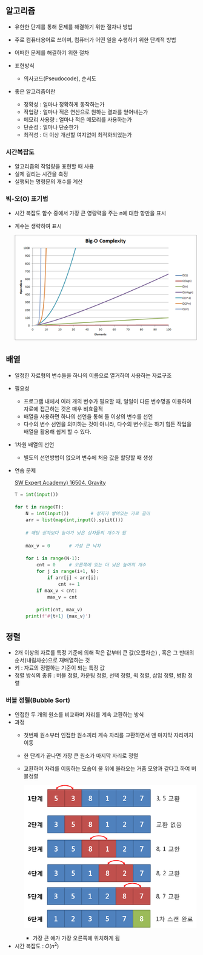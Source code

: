 ## 알고리즘
- 유한한 단계를 통해 문제를 해결하기 위한 절차나 방법
- 주로 컴퓨터용어로 쓰이며, 컴퓨터가 어떤 일을 수행하기 위한 단계적 방법
- 어떠한 문제를 해결하기 위한 절차

- 표현방식
    - 의사코드(Pseudocode), 순서도
- 좋은 알고리즘이란
    - 정확성 : 얼마나 정확하게 동작하는가
    - 작업량 : 얼마나 적은 연산으로 원하는 결과를 얻어내는가
    - 메모리 사용량 : 얼마나 적은 메모리를 사용하는가
    - 단순성 : 얼마나 단순한가
    - 최적성 : 더 이상 개선할 여지없이 최적화되었는가

### 시간복잡도

- 알고리즘의 작업량을 표현할 때 사용
- 실제 걸리는 시간을 측정
- 실행되는 명령문의 개수를 계산

### 빅-오(O) 표기법

- 시간 복잡도 함수 중에서 가장 큰 영량력을 주는 n에 대한 항만을 표시
- 계수는 생략하여 표시
    
    ![Untitled](./asset/bigO.png)
    

## 배열

- 일정한 자료형의 변수들을 하나의 이름으로 열거하여 사용하는 자료구조
- 필요성
    - 프로그램 내에서 여러 개의 변수가 필요할 때, 일일이 다른 변수명을 이용하여 자료에 접근하는 것은 매우 비효율적
    - 배열을 사용하면 하나의 선언을 통해 둘 이상의 변수를 선언
    - 다수의 변수 선언을 의미하는 것이 아니라, 다수의 변수로는 하기 힘든 작업을 배열을 활용해 쉽게 할 수 있다.

- 1차원 배열의 선언
    - 별도의 선언방법이 없으며 변수에 처음 값을 할당할 때 생성

- 연습 문제
    
    [SW Expert Academy) 16504. Gravity](https://swexpertacademy.com/main/code/userProblem/userProblemDetail.do?fromProbList=N&deleteYn=N&contestProbId=AYZOEkza5qMDFARc&topPath=code&lastPath=problemDetail&secondPath=problem&menuBreakDown=swea.code.menu&menuBreakDown=swea.code.problem.menu&menuDesc=swea.code.desc&menuDesc=swea.code.problem.desc&contextPath=/main&locale=ko-kr,ko;q=0.9,en-us;q=0.8,en;q=0.7&serverName=localhost&localeLanguage=ko_KR&localeLanguage2=Ko_KR&remoteAddr=175.209.62.8&scripts=/js/init/jquery-debug.js&scripts=/js/init/jquery-ui.js&scripts=/js/init/jquery.validate.js&scripts=/js/common.js&NOTICE_NEW_COUNT=0&ssoLogin=false&hasSDPAdminLinkAuth=false&systemAdmin=false&backendAdmin=false&isTechBlogManager=false&CURRENT_MENU_AUTHORIZATION=READ&CURRENT_MENU_AUTHORIZATION=UPDATE&CURRENT_MENU_AUTHORIZATION=EXECUTE&CURRENT_MENU_AUTHORIZATION=DOWNLOAD&logoMainfileName=logo_company.png)

    ```python
    T = int(input())
    
    for t in range(T):
        N = int(input())        # 상자가 쌓여있는 가로 길이
        arr = list(map(int,input().split()))
    
        # 해당 상자보다 높이가 낮은 상자들의 개수가 답
    
        max_v = 0       # 가장 큰 낙차
    
        for i in range(N-1):
            cnt = 0     # 오른쪽에 있는 더 낮은 높이의 개수
            for j in range(i+1, N):
                if arr[j] < arr[i]:
                    cnt += 1
            if max_v < cnt:
                max_v = cnt
        
            print(cnt, max_v)
        print(f'#{t+1} {max_v}')
    ```
    
    




## 정렬

- 2개 이상의 자료를 특정 기준에 의해 작은 값부터 큰 값(오름차순) , 혹은 그 반대의 순서(내림차순)으로 재배열하는 것
- 키 : 자료의 정렬하는 기준이 되는 특정 값
- 정렬 방식의 종류 : 버블 정렬, 카운팅 정렬, 선택 정렬, 퀵 정렬, 삽입 정렬, 병합 정렬

### 버블 정렬(Bubble Sort)

- 인접한 두 개의 원소를 비교하며 자리를 계속 교환하는 방식
- 과정
    - 첫번째 원소부터 인접한 원소끼리 계속 자리를 교환하면서 맨 마지막 자리까지 이동
    - 한 단계가 끝나면 가장 큰 원소가 마지막 자리로 정렬
    - 교환하며 자리를 이동하는 모습이 물 위에 올라오는 거품 모양과 같다고 하여 버블정렬
        
        ![Untitled](./asset/bubble_sort.png)
        
        - 가장 큰 애가 가장 오른쪽에 위치하게 됨
- 시간 복잡도 : $O(n^2)$